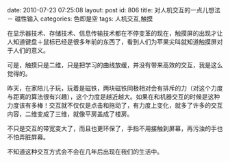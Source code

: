 date: 2010-07-23 07:25:08
layout: post
id: 806
title: 对人机交互的一点儿想法 － 磁性输入
categories: 色即是空
tags: 人机交互,触摸

在显示器技术、存储技术、信息传输技术都在不停变革的现在，触摸屏的出现才让人知道键盘＋鼠标已经是很多年前的东西了，看到人们为苹果尖叫就知道触摸屏对于人们的意义。

可是，触摸只是二维，只是把学习的曲线放缓，并没有带来高效的交互，我是这么觉得的。

昨天，在家陪儿子玩，玩着是磁铁，两块磁铁同极相对会有排斥的力（对这个力度与距离的算法很有兴趣），这个力度是越近越大。如果在和机器交互的时候是这种力度该有多棒！交互就不仅仅是点击和拖动了，有力度上变化，就多了许多的交互内容，二维变成了三维，就像平房盖成了楼房。

不只是交互的带宽变大了，而且也更环保了，手指不用接触到屏幕，再污浊的手也不怕弄脏屏幕。

不知道这种交互方式会不会在几年后出现在我们的生活中。
